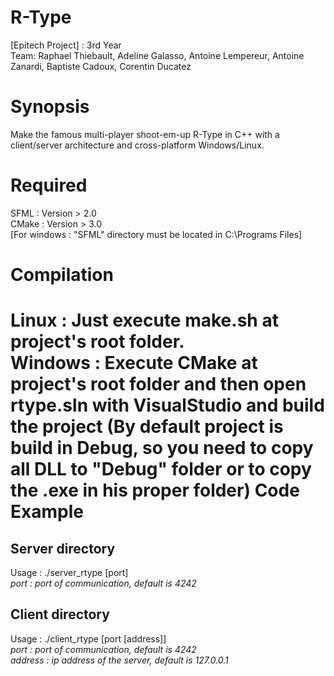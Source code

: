 # R-Type
[Epitech Project] : 3rd Year  
Team: Raphael Thiebault, Adeline Galasso, Antoine Lempereur, Antoine Zanardi, Baptiste Cadoux, Corentin Ducatez

Synopsis
=
Make the famous multi-player shoot-em-up R-Type in C++ with a client/server architecture and cross-platform Windows/Linux. 

Required
=
SFML : Version > 2.0  
CMake : Version > 3.0   
[For windows : "SFML" directory must be located in C:\Programs Files]

Compilation
=
Linux : Just execute make.sh at project's root folder.    
Windows : Execute CMake at project's root folder and then open rtype.sln with VisualStudio and build the project 
(By default project is build in Debug, so you need to copy all DLL to "Debug" folder or to copy the .exe in his proper folder)
Code Example
=

Server directory
--
Usage : ./server_rtype [port]	
*port : port of communication, default is 4242*

Client directory
--
Usage : ./client_rtype [port [address]]   
*port : port of communication, default is 4242*   
*address : ip address of the server, default is 127.0.0.1*
